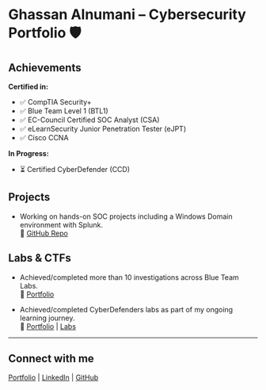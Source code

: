 # Ghassan Alnumani – Cybersecurity Portfolio 🛡️

## Achievements  
**Certified in:**  
- ✅ CompTIA Security+  
- ✅ Blue Team Level 1 (BTL1)
- ✅ EC-Council Certified SOC Analyst (CSA)  
- ✅ eLearnSecurity Junior Penetration Tester (eJPT)  
- ✅ Cisco CCNA  

**In Progress:**  
- ⏳ Certified CyberDefender (CCD)
  
## Projects  
- Working on hands-on SOC projects including a Windows Domain environment with Splunk.  
🔗 [GitHub Repo](https://github.com/GhassanALNomani/SOC-Splunk-Project)

## Labs & CTFs  
- Achieved/completed more than 10 investigations across Blue Team Labs.  
🔗 [Portfolio](https://ghassanalnomani.github.io/cybersecurity-portfolio/)

- Achieved/completed CyberDefenders labs as part of my ongoing learning journey.  
🔗 [Portfolio](https://ghassanalnomani.github.io/cybersecurity-portfolio/) | [Labs](https://github.com/GhassanALNomani/cybersecurity-portfolio/tree/master/Labs/Certified%20CyberDefenders%20(CCD))

---

## Connect with me  

[Portfolio](https://ghassanalnomani.github.io/cybersecurity-portfolio/) | [LinkedIn](https://linkedin.com/in/ghassan-alnomani) | [GitHub](https://github.com/ghassanalnomani)
